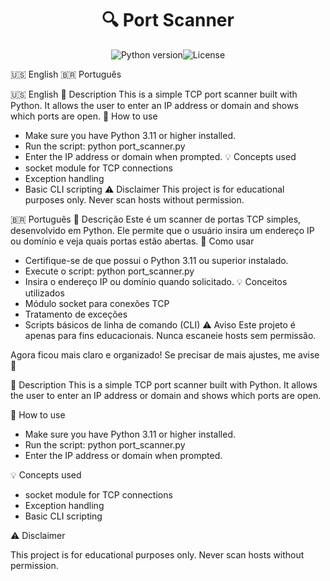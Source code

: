 <h1 align="center">🔍 Port Scanner</h1>
<p align="center"><img src="https://img.shields.io/badge/Python-3.11-blue?logo=python" alt="Python version" /><img src="https://img.shields.io/badge/License-MIT-green.svg" alt="License" /></p>

🇺🇸 English  🇧🇷 Português

🇺🇸 English
📌 Description
This is a simple TCP port scanner built with Python. It allows the user to enter an IP address or domain and shows which ports are open.
🚀 How to use
- Make sure you have Python 3.11 or higher installed.
- Run the script: python port_scanner.py
- Enter the IP address or domain when prompted.
💡 Concepts used
- socket module for TCP connections
- Exception handling
- Basic CLI scripting
⚠️ Disclaimer
This project is for educational purposes only. Never scan hosts without permission.

🇧🇷 Português
📌 Descrição
Este é um scanner de portas TCP simples, desenvolvido em Python. Ele permite que o usuário insira um endereço IP ou domínio e veja quais portas estão abertas.
🚀 Como usar
- Certifique-se de que possui o Python 3.11 ou superior instalado.
- Execute o script: python port_scanner.py
- Insira o endereço IP ou domínio quando solicitado.
💡 Conceitos utilizados
- Módulo socket para conexões TCP
- Tratamento de exceções
- Scripts básicos de linha de comando (CLI)
⚠️ Aviso
Este projeto é apenas para fins educacionais. Nunca escaneie hosts sem permissão.

Agora ficou mais claro e organizado! Se precisar de mais ajustes, me avise 🚀


📌 Description
This is a simple TCP port scanner built with Python. It allows the user to enter an IP address or domain and shows which ports are open.

🚀 How to use
- Make sure you have Python 3.11 or higher installed.
- Run the script: python port_scanner.py
- Enter the IP address or domain when prompted.

💡 Concepts used
- socket module for TCP connections
- Exception handling
- Basic CLI scripting

⚠️ Disclaimer

This project is for educational purposes only.
Never scan hosts without permission.

